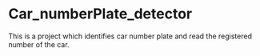 # Car_numberPlate_detector
This is a project which identifies car number plate and read the registered number of the car.
